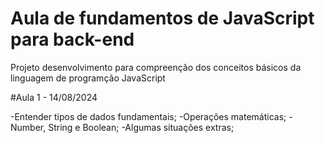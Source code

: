 # Aula de fundamentos de JavaScript para back-end

Projeto desenvolvimento  para compreenção dos conceitos básicos da linguagem de programção JavaScript

#Aula 1 - 14/08/2024

-Entender tipos de dados fundamentais;
-Operações matemáticas;
-Number, String e Boolean;
-Algumas situações extras;
